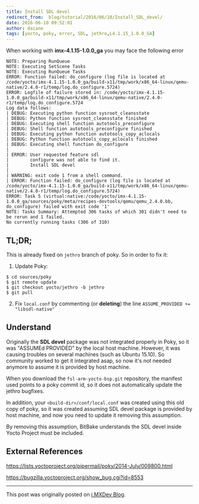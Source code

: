 ```yaml
---
title: Install SDL devel
redirect_from:  blog/tutorial/2016/06/10/Install_SDL_devel/
date: 2016-06-10 09:52:01
author: daiane
tags: [yocto, poky, error, SDL, jethro,L4.1.15_1.0.0_GA]
---
```

When working with **imx-4.1.15-1.0.0_ga** you may face the following error

```console
NOTE: Preparing RunQueue
NOTE: Executing SetScene Tasks
NOTE: Executing RunQueue Tasks
ERROR: Function failed: do_configure (log file is located at /code/yocto/imx-4.1.15-1.0.0_ga/build-x11/tmp/work/x86_64-linux/qemu-native/2.4.0-r1/temp/log.do_configure.5724)
ERROR: Logfile of failure stored in: /code/yocto/imx-4.1.15-1.0.0_ga/build-x11/tmp/work/x86_64-linux/qemu-native/2.4.0-r1/temp/log.do_configure.5724
Log data follows:
| DEBUG: Executing python function sysroot_cleansstate
| DEBUG: Python function sysroot_cleansstate finished
| DEBUG: Executing shell function autotools_preconfigure
| DEBUG: Shell function autotools_preconfigure finished
| DEBUG: Executing python function autotools_copy_aclocals
| DEBUG: Python function autotools_copy_aclocals finished
| DEBUG: Executing shell function do_configure
|
| ERROR: User requested feature sdl
|        configure was not able to find it.
|        Install SDL devel
|
| WARNING: exit code 1 from a shell command.
| ERROR: Function failed: do_configure (log file is located at /code/yocto/imx-4.1.15-1.0.0_ga/build-x11/tmp/work/x86_64-linux/qemu-native/2.4.0-r1/temp/log.do_configure.5724)
ERROR: Task 5 (virtual:native:/code/yocto/imx-4.1.15-1.0.0_ga/sources/poky/meta/recipes-devtools/qemu/qemu_2.4.0.bb, do_configure) failed with exit code '1'
NOTE: Tasks Summary: Attempted 306 tasks of which 301 didn't need to be rerun and 1 failed.
No currently running tasks (306 of 310)

```

## TL;DR;
This is already fixed on `jethro` branch of poky. So in order to fix it:

1. Update Poky:

```console
$ cd sources/poky
$ git remote update
$ git checkout yocto/jethro -b jethro
$ git pull
```

2. Fix `local.conf` by commenting (or **deleting**) the line `ASSUME_PROVIDED += "libsdl-native"`

## Understand

Originally the **SDL devel** package was not integrated properly in Poky, so it was "ASSUMEd PROVIDED" by the local host machine. However, it was causing troubles on several machines (such as Ubuntu 15.10). So community worked to get it integrated asap, so now it's not needed anymore to assume it is provided by host machine.

When you download the `fsl-arm-yocto-bsp.git` repository, the manifest used points to a poky commit id, so it does not automatically update the jethro bugfixes.

In addition, your `<build-dir>/conf/local.conf` was created using this old copy of poky, so it was created assuming SDL devel package is provided by host machine, and now you need to update it removing this assumption.

By removing this assumption, BitBake understands the SDL devel inside Yocto Project must be included.

## External References

<https://lists.yoctoproject.org/pipermail/poky/2014-July/009800.html>

<https://bugzilla.yoctoproject.org/show_bug.cgi?id=8553>

---
This post was originally posted on [i.MXDev Blog](https://imxdev.gitlab.io/).